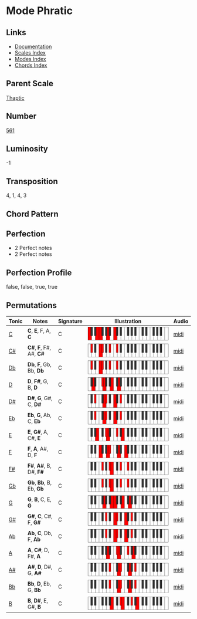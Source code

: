 # Mode Phratic

## Links

- [Documentation](README.md)
- [Scales Index](Scales.md)
- [Modes Index](Modes.md)
- [Chords Index](Chords.md)

## Parent Scale

[Thaptic](ScaleThaptic.md)

## Number

[561](https://ianring.com/musictheory/scales/561)

## Luminosity

-1

## Transposition

4, 1, 4, 3

## Chord Pattern



## Perfection

- 2 Perfect notes
- 2 Perfect notes

## Perfection Profile

false, false, true, true

## Permutations

| Tonic | Notes | Signature | Illustration | Audio |
|-------|-------|-----------|--------------|-------|
| [C](ModeCNaturalPhratic.md) | **C**, **E**, F, A, **C** | C | ![CNaturalPhratic](ModeCNaturalPhratic.png) | [midi](https://github.com/edipermadi/music/blob/main/docs/ModeCNaturalPhratic.mid?raw=true) |
| [C#](ModeCSharpPhratic.md) | **C#**, **F**, F#, A#, **C#** | C | ![CSharpPhratic](ModeCSharpPhratic.png) | [midi](https://github.com/edipermadi/music/blob/main/docs/ModeCSharpPhratic.mid?raw=true) |
| [Db](ModeDFlatPhratic.md) | **Db**, **F**, Gb, Bb, **Db** | C | ![DFlatPhratic](ModeDFlatPhratic.png) | [midi](https://github.com/edipermadi/music/blob/main/docs/ModeDFlatPhratic.mid?raw=true) |
| [D](ModeDNaturalPhratic.md) | **D**, **F#**, G, B, **D** | C | ![DNaturalPhratic](ModeDNaturalPhratic.png) | [midi](https://github.com/edipermadi/music/blob/main/docs/ModeDNaturalPhratic.mid?raw=true) |
| [D#](ModeDSharpPhratic.md) | **D#**, **G**, G#, C, **D#** | C | ![DSharpPhratic](ModeDSharpPhratic.png) | [midi](https://github.com/edipermadi/music/blob/main/docs/ModeDSharpPhratic.mid?raw=true) |
| [Eb](ModeEFlatPhratic.md) | **Eb**, **G**, Ab, C, **Eb** | C | ![EFlatPhratic](ModeEFlatPhratic.png) | [midi](https://github.com/edipermadi/music/blob/main/docs/ModeEFlatPhratic.mid?raw=true) |
| [E](ModeENaturalPhratic.md) | **E**, **G#**, A, C#, **E** | C | ![ENaturalPhratic](ModeENaturalPhratic.png) | [midi](https://github.com/edipermadi/music/blob/main/docs/ModeENaturalPhratic.mid?raw=true) |
| [F](ModeFNaturalPhratic.md) | **F**, **A**, A#, D, **F** | C | ![FNaturalPhratic](ModeFNaturalPhratic.png) | [midi](https://github.com/edipermadi/music/blob/main/docs/ModeFNaturalPhratic.mid?raw=true) |
| [F#](ModeFSharpPhratic.md) | **F#**, **A#**, B, D#, **F#** | C | ![FSharpPhratic](ModeFSharpPhratic.png) | [midi](https://github.com/edipermadi/music/blob/main/docs/ModeFSharpPhratic.mid?raw=true) |
| [Gb](ModeGFlatPhratic.md) | **Gb**, **Bb**, B, Eb, **Gb** | C | ![GFlatPhratic](ModeGFlatPhratic.png) | [midi](https://github.com/edipermadi/music/blob/main/docs/ModeGFlatPhratic.mid?raw=true) |
| [G](ModeGNaturalPhratic.md) | **G**, **B**, C, E, **G** | C | ![GNaturalPhratic](ModeGNaturalPhratic.png) | [midi](https://github.com/edipermadi/music/blob/main/docs/ModeGNaturalPhratic.mid?raw=true) |
| [G#](ModeGSharpPhratic.md) | **G#**, **C**, C#, F, **G#** | C | ![GSharpPhratic](ModeGSharpPhratic.png) | [midi](https://github.com/edipermadi/music/blob/main/docs/ModeGSharpPhratic.mid?raw=true) |
| [Ab](ModeAFlatPhratic.md) | **Ab**, **C**, Db, F, **Ab** | C | ![AFlatPhratic](ModeAFlatPhratic.png) | [midi](https://github.com/edipermadi/music/blob/main/docs/ModeAFlatPhratic.mid?raw=true) |
| [A](ModeANaturalPhratic.md) | **A**, **C#**, D, F#, **A** | C | ![ANaturalPhratic](ModeANaturalPhratic.png) | [midi](https://github.com/edipermadi/music/blob/main/docs/ModeANaturalPhratic.mid?raw=true) |
| [A#](ModeASharpPhratic.md) | **A#**, **D**, D#, G, **A#** | C | ![ASharpPhratic](ModeASharpPhratic.png) | [midi](https://github.com/edipermadi/music/blob/main/docs/ModeASharpPhratic.mid?raw=true) |
| [Bb](ModeBFlatPhratic.md) | **Bb**, **D**, Eb, G, **Bb** | C | ![BFlatPhratic](ModeBFlatPhratic.png) | [midi](https://github.com/edipermadi/music/blob/main/docs/ModeBFlatPhratic.mid?raw=true) |
| [B](ModeBNaturalPhratic.md) | **B**, **D#**, E, G#, **B** | C | ![BNaturalPhratic](ModeBNaturalPhratic.png) | [midi](https://github.com/edipermadi/music/blob/main/docs/ModeBNaturalPhratic.mid?raw=true) |
